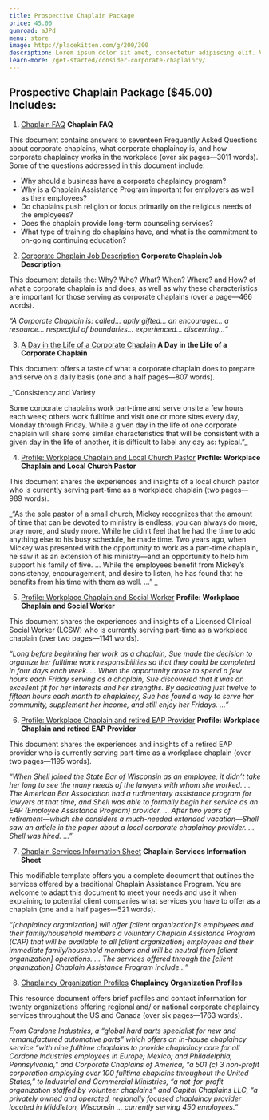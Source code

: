 ```yaml
---
title: Prospective Chaplain Package
price: 45.00
gumroad: aJPd
menu: store
image: http://placekitten.com/g/200/300
description: Lorem ipsum dolor sit amet, consectetur adipiscing elit. Vestibulum sit amet luctus quam. Sed nec laoreet massa, quis suscipit orci. Pellentesque porta volutpat congue. Cras elit lectus, porta quis ex sed, molestie egestas ligula.
learn-more: /get-started/consider-corporate-chaplaincy/
---
```


## Prospective Chaplain Package ($45.00) Includes:

1.  [Chaplain FAQ](index.html#p432 "Chaplain FAQ")
**Chaplain FAQ**

This document contains answers to seventeen Frequently Asked Questions about corporate chaplains, what corporate chaplaincy is, and how corporate chaplaincy works in the workplace (over six pages—3011 words). Some of the questions addressed in this document include:

*   Why should a business have a corporate chaplaincy program?
*   Why is a Chaplain Assistance Program important for employers as well as their employees?
*   Do chaplains push religion or focus primarily on the religious needs of the employees?
*   Does the chaplain provide long-term counseling services?
*   What type of training do chaplains have, and what is the commitment to on-going continuing education?

2.  [Corporate Chaplain Job Description](index.html#p434 "Corporate Chaplain Job Description")
**Corporate Chaplain Job Description**

This document details the: Why? Who? What? When? Where? and How? of what a corporate chaplain is and does, as well as why these characteristics are important for those serving as corporate chaplains (over a page—466 words).

_&#8220;A Corporate Chaplain is: called&#8230; aptly gifted&#8230; an encourager&#8230; a resource&#8230; respectful of boundaries&#8230; experienced&#8230; discerning&#8230;&#8221;_


3.  [A Day in the Life of a Corporate Chaplain](index.html#p436 "A Day in the Life of a Corporate Chaplain")
**A Day in the Life of a Corporate Chaplain**

This document offers a taste of what a corporate chaplain does to prepare and serve on a daily basis (one and a half pages—807 words).

_&#8220;Consistency and Variety

Some corporate chaplains work part-time and serve onsite a few hours each week; others work fulltime and visit one or more sites every day, Monday through Friday. While a given day in the life of one corporate chaplain will share some similar characteristics that will be consistent with a given day in the life of another, it is difficult to label any day as: typical.&#8221;_


4.  [Profile: Workplace Chaplain and Local Church Pastor](index.html#p438 "Profile: Workplace Chaplain and Local Church Pastor")
**Profile: Workplace Chaplain and Local Church Pastor**

This document shares the experiences and insights of a local church pastor who is currently serving part-time as a workplace chaplain (two pages—989 words).

_&#8220;As the sole pastor of a small church, Mickey recognizes that the amount of time that can be devoted to ministry is endless; you can always do more, pray more, and study more. While he didn&#8217;t feel that he had the time to add anything else to his busy schedule, he made time. Two years ago, when Mickey was presented with the opportunity to work as a part-time chaplain, he saw it as an extension of his ministry—and an opportunity to help him support his family of five. &#8230; While the employees benefit from Mickey&#8217;s consistency, encouragement, and desire to listen, he has found that he benefits from his time with them as well. &#8230;&#8221; _


5.  [Profile: Workplace Chaplain and Social Worker](index.html#p440 "Profile: Workplace Chaplain and Social Worker")
**Profile: Workplace Chaplain and Social Worker**

This document shares the experiences and insights of a Licensed Clinical Social Worker (LCSW) who is currently serving part-time as a workplace chaplain (over two pages—1141 words).

_&#8220;Long before beginning her work as a chaplain, Sue made the decision to organize her fulltime work responsibilities so that they could be completed in four days each week. &#8230; When the opportunity arose to spend a few hours each Friday serving as a chaplain, Sue discovered that it was an excellent fit for her interests and her strengths. By dedicating just twelve to fifteen hours each month to chaplaincy, Sue has found a way to serve her community, supplement her income, and still enjoy her Fridays. &#8230;&#8221;_


6.  [Profile: Workplace Chaplain and retired EAP Provider](index.html#p442 "Profile: Workplace Chaplain and retired EAP Provider")
**Profile: Workplace Chaplain and retired EAP Provider**

This document shares the experiences and insights of a retired EAP provider who is currently serving part-time as a workplace chaplain (over two pages—1195 words).

_&#8220;When Shell joined the State Bar of Wisconsin as an employee, it didn&#8217;t take her long to see the many needs of the lawyers with whom she worked. &#8230; The American Bar Association had a rudimentary assistance program for lawyers at that time, and Shell was able to formally begin her service as an EAP (Employee Assistance Program) provider. &#8230; After two years of retirement—which she considers a much-needed extended vacation—Shell saw an article in the paper about a local corporate chaplaincy provider. &#8230; Shell was hired. &#8230;&#8221;_


7.  [Chaplain Services Information Sheet](index.html#p444 "Chaplain Services Information Sheet")
**Chaplain Services Information Sheet**

This modifiable template offers you a complete document that outlines the services offered by a traditional Chaplain Assistance Program. You are welcome to adapt this document to meet your needs and use it when explaining to potential client companies what services you have to offer as a chaplain (one and a half pages—521 words).

_&#8220;[chaplaincy organization] will offer [client organization]&#8216;s employees and their family/household members a voluntary Chaplain Assistance Program (CAP) that will be available to all [client organization] employees and their immediate family/household members and will be neutral from [client organization] operations. &#8230; The services offered through the [client organization] Chaplain Assistance Program include&#8230;&#8221;_


8.  [Chaplaincy Organization Profiles](index.html#p446 "Chaplaincy Organization Profiles")
**Chaplaincy Organization Profiles**

This resource document offers brief profiles and contact information for twenty organizations offering regional and/ or national corporate chaplaincy services throughout the US and Canada (over six pages—1763 words).

_From Cardone Industries, a &#8220;global hard parts specialist for new and remanufactured automotive parts&#8221; which offers an in-house chaplaincy service &#8220;with nine fulltime chaplains to provide chaplaincy care for all Cardone Industries employees in Europe; Mexico; and Philadelphia, Pennsylvania,&#8221; and Corporate Chaplains of America, &#8220;a 501 (c) 3 non-profit corporation employing over 100 fulltime chaplains throughout the United States,&#8221; to Industrial and Commercial Ministries, &#8220;a not-for-profit organization staffed by volunteer chaplains&#8221; and Capital Chaplains LLC, &#8220;a privately owned and operated, regionally focused chaplaincy provider located in Middleton, Wisconsin &#8230; currently serving 450 employees.&#8221;_
